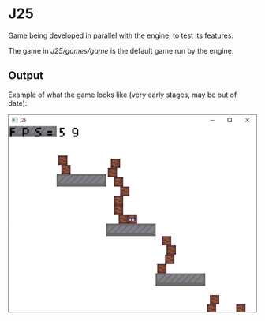 # J25
Game being developed in parallel with the engine, to test its features.

The game in *J25/games/game* is the default game run by the engine.

## Output
Example of what the game looks like (very early stages, may be out of date):

![Example output](./example_output.png)
